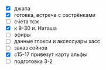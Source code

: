 - [x] джапа
- [x] готовка, встреча с сестрёнками
- [ ] счета тсж
- [x] к 9-30 и. Наташа
- [ ] эфиры
- [ ] данные глокси и аксессуары хасс
- [ ] заказ сойнов
- [x] с15-17 привезут карту альфы
- [ ] подготовка 3-2